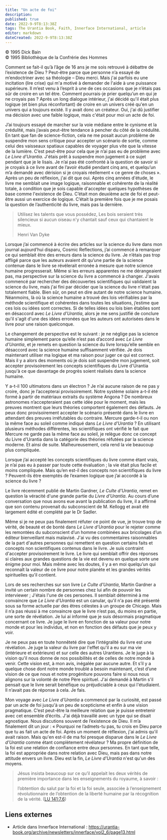 ```yaml
---
title: "Un acte de foi"
description: 
published: true
date: 2022-9-9T8:13:38Z
tags: The Urantia Book, Faith, Innerface International, article
editor: markdown
dateCreated: 2022-9-9T8:13:38Z
---
```


<p class="v-card v-sheet theme--light gray lighten-3 px-2">© 1995 Dick Bain<br>© 1995 Bibliothèque de la Confrérie des Hommes</p>


Comment se fait-il qu’à l’âge de 16 ans je me sois retrouvé à débattre de l’existence de Dieu ? Peut-être parce que personne n’a essayé de m’endoctriner avec sa théologie – Dieu merci. Mais j'ai parfois eu une incitation (lire crise) qui m'a motivé à demander de l'aide à une puissance supérieure. Il m’est venu à l’esprit à une de ces occasions que je n’étais pas sûr de croire en un tel être. Comment pourrais-je prier quelqu’un en qui je ne croyais pas ? Après un long dialogue intérieur, j'ai décidé qu'il était plus logique (et bien plus réconfortant) de croire en un univers créé qu'en un univers qui a toujours existé. Il y avait donc un créateur. Oui, j'ai dû justifier ma décision avec une faible logique, mais c'était pour moi un acte de foi.

J’ai toujours essayé de marcher sur la voie médiane entre le cynisme et la crédulité, mais j’avais peut-être tendance à pencher du côté de la crédulité. En tant que fan de science-fiction, cela ne me posait aucun problème de suspendre mon sens critique pour accepter un scénario de sortie, comme celui des vaisseaux spatiaux capables de voyager plus vite que la vitesse de la lumière. C’est peut-être pour cela que je n’ai pas eu de problème avec _Le Livre d’Urantia_. J'étais prêt à suspendre mon jugement à ce sujet pendant que je le lisais. Je n’ai pas été confronté à la question de savoir si je croyais à ce livre avant de l’avoir étudié pendant cinq ans, et quelqu’un m’a demandé avec dérision si je croyais réellement « ce genre de choses ». Après un peu de réflexion, j'ai dit que oui. Après cinq années d'étude, le livre me semblait une image logique, raisonnable et cohérente de la réalité totale, à condition que je sois capable d'accepter quelques hypothèses de base comme l'existence de Dieu. C’était mon deuxième acte de foi et peut-être aussi un exercice de logique. C’était la première fois que je me posais la question de l’authenticité du livre, mais pas la dernière.

> Utilisez les talents que vous possédez,
> Les bois seraient très silencieux
> si aucun oiseau n'y chantait
> sauf ceux qui chantaient le mieux.
>
> Henri Van Dyke

Lorsque j’ai commencé à écrire des articles sur la science du livre dans mon journal aujourd’hui disparu, Cosmic Reflections, j’ai commencé à remarquer ce qui semblait être des erreurs dans la science du livre. Je n’étais pas trop affligé parce que les auteurs avaient dit qu’une partie de la science contenue dans le livre se révélerait erronée à mesure que notre science humaine progresserait. Même si les erreurs apparentes ne me dérangeaient pas, ma perspective sur la science du livre a commencé à changer. J'avais commencé par rechercher des découvertes scientifiques qui validaient la science du livre, mais j'ai fini par décider que la science du livre n'était pas totalement fiable. Bien sûr, on peut en dire autant de notre science humaine. Néanmoins, là où la science humaine a trouvé des lois vérifiables par la méthode scientifique et cohérentes dans toutes les situations, j’estime que ces lois ou idées sont correctes. Si de telles idées ou lois bien établies sont en désaccord avec _Le Livre d'Urantia_, alors je me sens justifié de conclure qu'il s'agit d'une des idées erronées que les auteurs ont autorisées dans le livre pour une raison quelconque.

Le changement de perspective est le suivant : je ne néglige pas la science humaine simplement parce qu’elle n’est pas d’accord avec _Le Livre d’Urantia_, et je remets en question la science du livre lorsqu’elle semble en désaccord avec la science humaine suffisamment vérifiée. Je dois maintenant utiliser ma logique et ma raison pour juger ce qui est correct. Mais il y a alors des moments où je dois soit suspendre mon jugement, soit accepter provisoirement les concepts scientifiques du Livre d'Urantia jusqu'à ce que davantage de progrès soient réalisés dans la science humaine.

Y a-t-il 100 ultimatons dans un électron ? Je n’ai aucune raison de ne pas y croire, donc je l’accepterai provisoirement. Notre système solaire a-t-il été formé à partir de matériaux extraits du système Angona ? De nombreux astronomes n’accepteraient pas cette idée pour le moment, mais les preuves montrent que leurs théories comportent également des défauts. Je peux donc provisoirement accepter le scénario présenté dans le livre en attendant des preuves irréfutables du contraire. Mercure garde-t-il ou non la même face au soleil comme indiqué dans _Le Livre d'Urantia_ ? En utilisant plusieurs méthodes différentes, les scientifiques ont vérifié le fait que Mercure ne garde pas la même face au soleil, je relègue donc ce concept du Livre d'Urantia dans la catégorie des théories réfutées par la science moderne. Et ainsi de suite. Malheureusement, cela rend la vie beaucoup plus compliquée.

Lorsque j’ai accepté les concepts scientifiques du livre comme étant vrais, je n’ai pas eu à passer par toute cette évaluation ; la vie était plus facile et moins compliquée. Mais qu’en est-il des concepts non scientifiques du livre ? Peuvent-ils être exemptés de l’examen logique que j’ai accordé à la science du livre ?

Le livre récemment publié de Martin Gardner, _Le Culte d'Urantia_, remet en question la véracité d'une grande partie du _Livre d'Urantia_. Au cours d’une conversation que nous avons eue avant la publication du livre, il a affirmé que son contenu provenait du subconscient de M. Kellogg et avait été largement édité et complété par le Dr Sadler.

Même si je ne peux pas finalement réfuter ce point de vue, je trouve trop de vérité, de beauté et de bonté dans _Le Livre d’Urantia_ pour le rejeter comme les remontées du subconscient d’un homme combinées aux bricolages d’un éditeur bienveillant mais malavisé. J'ai vu des commentaires raisonnables de la part d'autres personnes qui remettent en question certains faits et concepts non scientifiques contenus dans le livre. Je suis contraint d'accepter provisoirement le livre. Le livre qui semblait offrir des réponses si claires aux grandes questions de la vie est devenu en quelque sorte une énigme pour moi. Mais même avec les doutes, il y a en moi quelqu’un qui reconnaît la valeur de ce livre pour notre planète et les grandes vérités spirituelles qu’il contient.

Lors de ses recherches sur son livre _Le Culte d'Urantia_, Martin Gardner a invité un certain nombre de personnes chez lui afin de pouvoir les interviewer ; J'étais l'une de ces persones. Il semblait déterminé à me convaincre que _Le Livre d'Urantia_ est un canular, qu'il n'a pas été présenté sous sa forme actuelle par des êtres célestes à un groupe de Chicago. Mais il n’a pas réussi à me convaincre que le livre n’est pas, du moins en partie, une sorte de révélation. Je lui ai informé que je suis désormais pragmatique concernant ce livre. Je juge le livre en fonction de sa valeur pour notre monde et pour les individus, et non en fonction des défauts que je peux y voir.

Je ne peux pas en toute honnêteté dire que l’intégralité du livre est une révélation. Je juge la valeur du livre par l'effet qu'il a eu sur ma vie (intérieure et extérieure) et sur celle des autres Urantiens. Je le juge à la vision qu'il nous donne de nos possibilités et de celles de notre monde à venir. Cette vision est, à mon avis, inégalée par aucune autre. Et s’il y a quelque chose dont notre monde troublé a besoin maintenant, c’est d’une vision de ce que nous et notre progéniture pouvons faire si nous nous alignons sur la volonté de notre Père spirituel. J'ai demandé à Martin s'il pensait que le livre serait bénéfique ou préjudiciable à ceux qui l'étudiaient. Il n’avait pas de réponse à cela. Je fais.

Mon voyage avec _Le Livre d'Urantia_ a commencé par la curiosité, est passé par un acte de foi jusqu'à un peu de scepticisme et enfin à une vision pragmatique. C’est peut-être la meilleure relation que je puisse entretenir avec cet ensemble d’écrits. J'ai déjà travaillé avec un type qui se disait agnostique. Nous discutions souvent de l’existence de Dieu. Il m’a finalement dit un jour : « Pourquoi ne l’admets-tu pas, tu crois en Dieu parce que tu as fait un acte de foi. Après un moment de réflexion, j'ai admis qu'il avait raison. Mais qu'en est-il de ma foi presque disparue dans le _Le Livre d'Urantia_ comme étant complètement révélateur ? Ma propre définition de la foi est une relation de confiance entre deux personnes. En tant que telle, la foi est appropriée dans notre relation avec Dieu, mais pas dans notre attitude envers un livre. Dieu est la fin, _Le Livre d'Urantia_ n'est qu'un des moyens.

> Jésus insista beaucoup sur ce qu’il appelait les deux vérités de première importance dans les enseignements du royaume, à savoir : 
> 
> l’obtention du salut par la foi et la foi seule, associée à l’enseignement révolutionnaire de l’obtention de la liberté humaine par la récognition de la vérité. (<a id="a44_164"></a>[LU 141:7.6](/fr/The_Urantia_Book/141#p7_6))

## Liens externes

- Article dans Innerface International : https://urantia-book.org/archive/newsletters/innerface/vol2_6/page13.html




